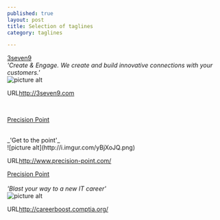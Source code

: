 ```yaml
---
published: true
layout: post
title: Selection of taglines
category: taglines

---
```


<u>3seven9</u> 
<br>
_'Create & Engage. We create and build innovative connections with your customers.'_
<br>
![picture alt](http://i.imgur.com/o1cdteE.png) 
<p class="visit">URL<a href="http://3seven9.com">http://3seven9.com</a></p>
<br>

<u>Precision Point</u> <br>

<br>
_'Get to the point'_
<br>
![picture alt](http://i.imgur.com/yBjXoJQ.png)
<p class="visit">URL<a href="http://www.precision-point.com/">http://www.precision-point.com/</a></p>


<u>Precision Point</u> <br>
<br>
_'Blast your way to a new IT career'_
<br>
![picture alt](http://i.imgur.com/Jfc0JUc.png)
<p class="visit">URL<a href="http://careerboost.comptia.org/">http://careerboost.comptia.org/</a></p>

